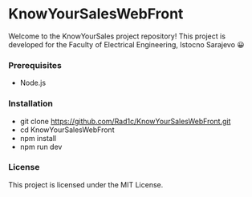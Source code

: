 # KnowYourSalesWebFront

Welcome to the KnowYourSales project repository! This project is developed for the Faculty of Electrical Engineering, Istocno Sarajevo 😀

### Prerequisites
- Node.js

### Installation
- git clone https://github.com/Rad1c/KnowYourSalesWebFront.git
- cd KnowYourSalesWebFront
- npm install
- npm run dev

### License
This project is licensed under the MIT License.
